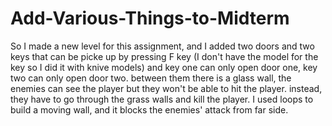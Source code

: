 # Add-Various-Things-to-Midterm

So I made a new level for this assignment, and I added two doors and two keys that can be picke up by pressing F key (I don't have the model for the key so I did it with knive models) and key one can only open door one, key two can only open door two. between them there is a glass wall, the enemies can see the player but they won't be able to hit the player. instead, they have to go through the grass walls and kill the player. I used loops to build a moving wall, and it blocks the enemies' attack from far side. 
